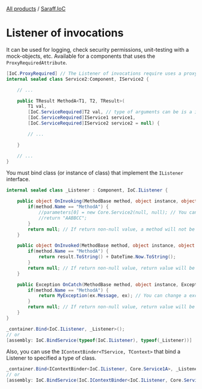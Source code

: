 [All products](../) / [Saraff.IoC](./index.md)
# Listener of invocations
It can be used for logging, check security permissions, unit-testing with a mock-objects, etc.
Available for a components that uses the `ProxyRequiredAttribute`.

```c#
[IoC.ProxyRequired] // The Listener of invocations require uses a proxy
internal sealed class Service2:Component, IService2 {

    // ...

    public TResult MethodA<T1, T2, TResult>(
        T1 val, 
        [IoC.ServiceRequired]T2 val, // type of arguments can be is a interface or/and a class
        [IoC.ServiceRequired]IService1 service1, 
        [IoC.ServiceRequired]IService2 service2 = null) {

        // ...

    }

    // ...
}
```

You must bind class (or instance of class) that implement the `IListener` interface.

```c#
internal sealed class _Listener : Component, IoC.IListener {

    public object OnInvoking(MethodBase method, object instance, object[] parameters) {
        if(method.Name == "MethodA") {
            //parameters[0] = new Core.Service2(null, null); // You can replace parameters of a method.
            //return "AABBCC";
        }
        return null; // If return non-null value, a method will not be invoke, return value will be used as result of invocation. Also, you can throw a exception.
    }

    public object OnInvoked(MethodBase method, object instance, object result) {
        if(method.Name == "MethodA") {
            return result.ToString() + DateTime.Now.ToString();
        }
        return null; // If return non-null value, return value will be used as result of invocation. Also, you can throw a exception.
    }

    public Exception OnCatch(MethodBase method, object instance, Exception ex) {
        if(method.Name == "MethodA") {
            return MyException(ex.Message, ex); // You can change a exception type
        }
        return null; // If return non-null value, return value will be used as result
    }
}
```

```c#
_container.Bind<IoC.IListener, _Listener>();
// or
[assembly: IoC.BindService(typeof(IoC.IListener), typeof(_Listener))]
```

Also, you can use the `IContextBinder<TService, TContext>` that bind a Listener to specified a type of class.

```c#
_container.Bind<IContextBinder<IoC.IListener, Core.Service1A>, _Listener2>();
// or
[assembly: IoC.BindService(IoC.IContextBinder<IoC.IListener, Core.Service1A>, typeof(_Listener2))]
```

